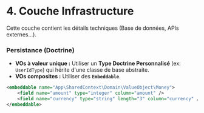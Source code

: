 # 4. Couche Infrastructure

Cette couche contient les détails techniques (Base de données, APIs externes...).

### Persistance (Doctrine)

* **VOs à valeur unique :** Utiliser un **Type Doctrine Personnalisé** (ex: `UserIdType`) qui hérite d'une classe de base abstraite.
* **VOs composites :** Utiliser des **`Embeddable`**.

```xml
<embeddable name="App\SharedContext\Domain\ValueObject\Money">
    <field name="amount" type="integer" column="amount" />
    <field name="currency" type="string" length="3" column="currency" />
</embeddable>
```
